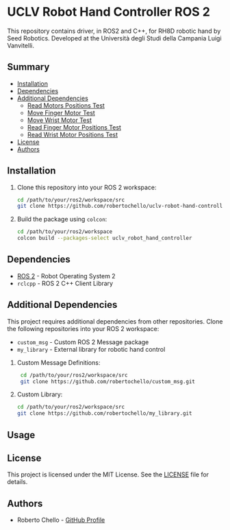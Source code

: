 <!-- omit in toc -->
# UCLV Robot Hand Controller ROS 2


This repository contains driver, in ROS2 and C++, for RH8D robotic hand by Seed Robotics. Developed at the Università degli Studi della Campania Luigi Vanvitelli.

<!-- omit in toc -->
## Summary


- [Installation](#installation)
- [Dependencies](#dependencies)
- [Additional Dependencies](#additional-dependencies)
    - [Read Motors Positions Test](#read-motors-positions-test)
    - [Move Finger Motor Test](#move-finger-motor-test)
    - [Move Wrist Motor Test](#move-wrist-motor-test)
    - [Read Finger Motor Positions Test](#read-finger-motor-positions-test)
    - [Read Wrist Motor Positions Test](#read-wrist-motor-positions-test)
- [License](#license)
- [Authors](#authors)

## Installation

1. Clone this repository into your ROS 2 workspace:
   ```bash
   cd /path/to/your/ros2/workspace/src
   git clone https://github.com/robertochello/uclv-robot-hand-controller-ros2.git
   ```
2. Build the package using `colcon`:
    ```bash
    cd /path/to/your/ros2/workspace
    colcon build --packages-select uclv_robot_hand_controller
    ```
## Dependencies

- [ROS 2](https://index.ros.org/doc/ros2/) - Robot Operating System 2
- `rclcpp` - ROS 2 C++ Client Library


## Additional Dependencies

This project requires additional dependencies from other repositories. Clone the following repositories into your ROS 2 workspace:
- `custom_msg` - Custom ROS 2 Message package
- `my_library` - External library for robotic hand control

1. Custom Message Definitions:
   ```bash
    cd /path/to/your/ros2/workspace/src
    git clone https://github.com/robertochello/custom_msg.git
    ```
2. Custom Library:
    ```bash
    cd /path/to/your/ros2/workspace/src
    git clone https://github.com/robertochello/my_library.git
    ```

## Usage

## License

This project is licensed under the MIT License. See the [LICENSE](LICENSE) file for details.

## Authors

- Roberto Chello - [GitHub Profile](https://github.com/robertochello)
